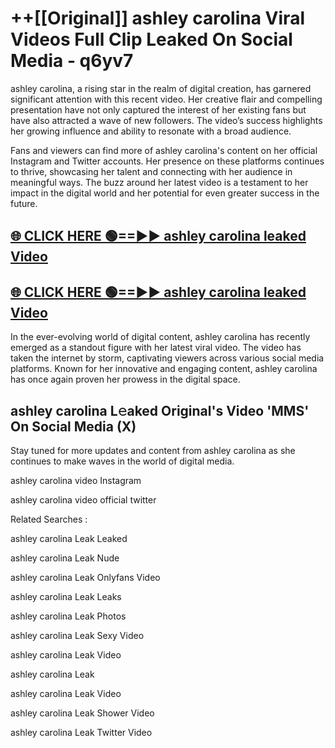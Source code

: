 # ++[[Original]] ashley carolina Viral Videos Full Clip Leaked On Social Media - q6yv7<br>

ashley carolina, a rising star in the realm of digital creation, has garnered significant attention with this recent video. Her creative flair and compelling presentation have not only captured the interest of her existing fans but have also attracted a wave of new followers. The video’s success highlights her growing influence and ability to resonate with a broad audience.

Fans and viewers can find more of ashley carolina's content on her official Instagram and Twitter accounts. Her presence on these platforms continues to thrive, showcasing her talent and connecting with her audience in meaningful ways. The buzz around her latest video is a testament to her impact in the digital world and her potential for even greater success in the future.


## [🌐 CLICK HERE 🟢==►► ashley carolina leaked Video ](https://onlyclips.site?title=ashley_carolina&ref=git)

## [🌐 CLICK HERE 🟢==►► ashley carolina leaked Video ](https://onlyclips.site?title=ashley_carolina&ref=git)


In the ever-evolving world of digital content, ashley carolina has recently emerged as a standout figure with her latest viral video. The video has taken the internet by storm, captivating viewers across various social media platforms. Known for her innovative and engaging content, ashley carolina has once again proven her prowess in the digital space.



## ashley carolina L𝚎aked Original's Video 'MMS' On Social Media (X)


Stay tuned for more updates and content from ashley carolina as she continues to make waves in the world of digital media.

ashley carolina video Instagram

ashley carolina video official twitter


Related Searches :

ashley carolina Leak Leaked

ashley carolina Leak Nude

ashley carolina Leak Onlyfans Video

ashley carolina Leak Leaks

ashley carolina Leak Photos

ashley carolina Leak Sexy Video

ashley carolina Leak Video

ashley carolina Leak

ashley carolina Leak Video

ashley carolina Leak Shower Video

ashley carolina Leak Twitter Video

